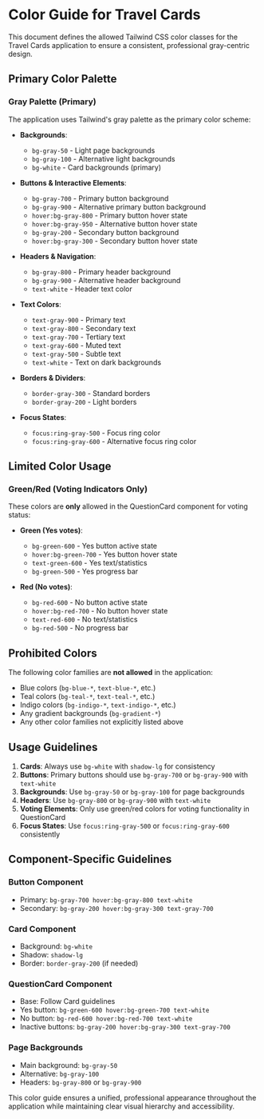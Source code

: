 # Color Guide for Travel Cards

This document defines the allowed Tailwind CSS color classes for the Travel Cards application to ensure a consistent, professional gray-centric design.

## Primary Color Palette

### Gray Palette (Primary)
The application uses Tailwind's gray palette as the primary color scheme:

- **Backgrounds**:
  - `bg-gray-50` - Light page backgrounds
  - `bg-gray-100` - Alternative light backgrounds
  - `bg-white` - Card backgrounds (primary)

- **Buttons & Interactive Elements**:
  - `bg-gray-700` - Primary button background
  - `bg-gray-900` - Alternative primary button background
  - `hover:bg-gray-800` - Primary button hover state
  - `hover:bg-gray-950` - Alternative button hover state
  - `bg-gray-200` - Secondary button background
  - `hover:bg-gray-300` - Secondary button hover state

- **Headers & Navigation**:
  - `bg-gray-800` - Primary header background
  - `bg-gray-900` - Alternative header background
  - `text-white` - Header text color

- **Text Colors**:
  - `text-gray-900` - Primary text
  - `text-gray-800` - Secondary text
  - `text-gray-700` - Tertiary text
  - `text-gray-600` - Muted text
  - `text-gray-500` - Subtle text
  - `text-white` - Text on dark backgrounds

- **Borders & Dividers**:
  - `border-gray-300` - Standard borders
  - `border-gray-200` - Light borders

- **Focus States**:
  - `focus:ring-gray-500` - Focus ring color
  - `focus:ring-gray-600` - Alternative focus ring color

## Limited Color Usage

### Green/Red (Voting Indicators Only)
These colors are **only** allowed in the QuestionCard component for voting status:

- **Green (Yes votes)**:
  - `bg-green-600` - Yes button active state
  - `hover:bg-green-700` - Yes button hover state
  - `text-green-600` - Yes text/statistics
  - `bg-green-500` - Yes progress bar

- **Red (No votes)**:
  - `bg-red-600` - No button active state
  - `hover:bg-red-700` - No button hover state
  - `text-red-600` - No text/statistics
  - `bg-red-500` - No progress bar

## Prohibited Colors

The following color families are **not allowed** in the application:

- Blue colors (`bg-blue-*`, `text-blue-*`, etc.)
- Teal colors (`bg-teal-*`, `text-teal-*`, etc.)
- Indigo colors (`bg-indigo-*`, `text-indigo-*`, etc.)
- Any gradient backgrounds (`bg-gradient-*`)
- Any other color families not explicitly listed above

## Usage Guidelines

1. **Cards**: Always use `bg-white` with `shadow-lg` for consistency
2. **Buttons**: Primary buttons should use `bg-gray-700` or `bg-gray-900` with `text-white`
3. **Backgrounds**: Use `bg-gray-50` or `bg-gray-100` for page backgrounds
4. **Headers**: Use `bg-gray-800` or `bg-gray-900` with `text-white`
5. **Voting Elements**: Only use green/red colors for voting functionality in QuestionCard
6. **Focus States**: Use `focus:ring-gray-500` or `focus:ring-gray-600` consistently

## Component-Specific Guidelines

### Button Component
- Primary: `bg-gray-700 hover:bg-gray-800 text-white`
- Secondary: `bg-gray-200 hover:bg-gray-300 text-gray-700`

### Card Component
- Background: `bg-white`
- Shadow: `shadow-lg`
- Border: `border-gray-200` (if needed)

### QuestionCard Component
- Base: Follow Card guidelines
- Yes button: `bg-green-600 hover:bg-green-700 text-white`
- No button: `bg-red-600 hover:bg-red-700 text-white`
- Inactive buttons: `bg-gray-200 hover:bg-gray-300 text-gray-700`

### Page Backgrounds
- Main background: `bg-gray-50`
- Alternative: `bg-gray-100`
- Headers: `bg-gray-800` or `bg-gray-900`

This color guide ensures a unified, professional appearance throughout the application while maintaining clear visual hierarchy and accessibility.